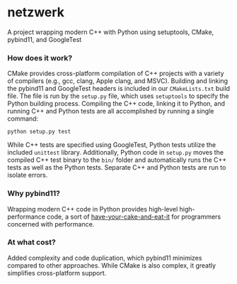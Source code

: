 # netzwerk
A project wrapping modern C++ with Python using setuptools, CMake, pybind11, and GoogleTest

### How does it work?
CMake provides cross-platform compilation of C++ projects with a variety of compilers (e.g., gcc, clang, Apple clang, and MSVC). Building and linking the pybind11 and GoogleTest headers is included in our `CMakeLists.txt` build file. The file is run by the `setup.py` file, which uses `setuptools` to specify the Python building process. Compiling the C++ code, linking it to Python, and running C++ and Python tests are all accomplished by running a single command:

`python setup.py test`

While C++ tests are specified using GoogleTest, Python tests utilize the included `unittest` library. Additionally, Python code in `setup.py` moves the compiled C++ test binary to the `bin/` folder and automatically runs the C++ tests as well as the Python tests. Separate C++ and Python tests are run to isolate errors.

### Why pybind11?

Wrapping modern C++ code in Python provides high-level high-performance code, a sort of [have-your-cake-and-eat-it](https://en.wikipedia.org/wiki/You_can%27t_have_your_cake_and_eat_it) for programmers concerned with performance.

### At what cost?
Added complexity and code duplication, which pybind11 minimizes compared to other approaches. While CMake is also complex, it greatly simplifies cross-platform support.

